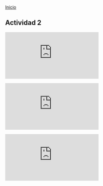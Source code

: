 <!-- No borrar o modificar -->
[Inicio](./index.md)

## Actividad 2

![infografia de Git](https://firebasestorage.googleapis.com/v0/b/nuevas-tecnologias-2e440.appspot.com/o/Infograf%C3%ADa%20Git%20(1).pdf?alt=media&token=e6e27db0-8d80-4c41-a584-4a435b3548ef)

![infografia de gitHub](https://firebasestorage.googleapis.com/v0/b/nuevas-tecnologias-2e440.appspot.com/o/Infograf%C3%ADa%20GitHub.pdf?alt=media&token=d7207b62-ba5b-445e-b104-33fd40ad06f1)

![infografia de Phyton](https://firebasestorage.googleapis.com/v0/b/nuevas-tecnologias-2e440.appspot.com/o/Infografia%20Python.pdf?alt=media&token=5cd862dc-5a5b-49b9-99ad-f90bbb06de24)











